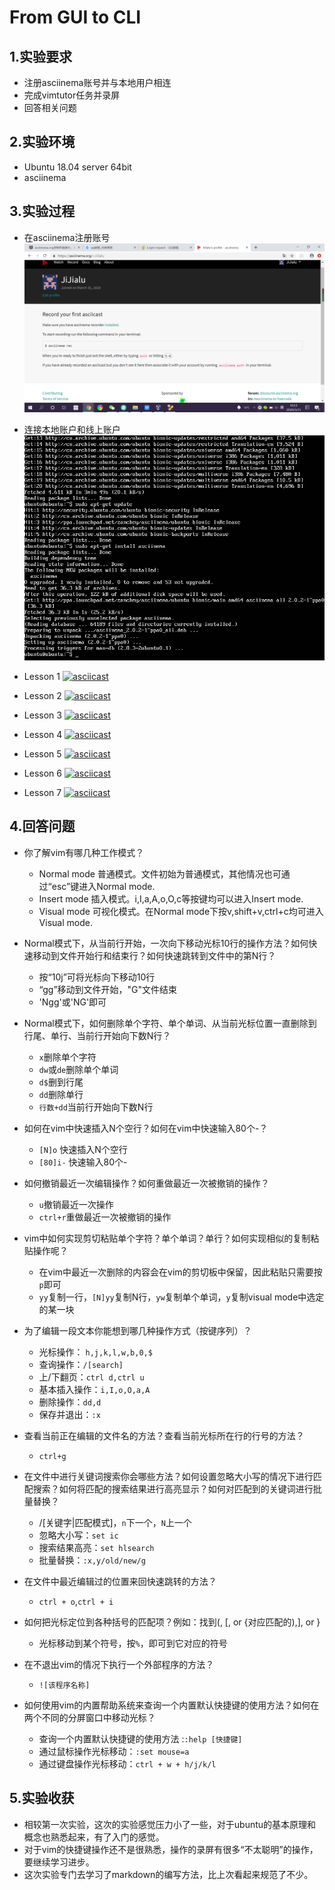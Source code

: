 # From GUI to CLI

## 1.实验要求
- 注册asciinema账号并与本地用户相连
- 完成vimtutor任务并录屏
- 回答相关问题
  

## 2.实验环境
- Ubuntu 18.04 server 64bit
- asciinema

## 3.实验过程

- 在asciinema注册账号
 ![success sign up](Images/SuccessSignUp.png)

- 连接本地账户和线上账户
  ![success link](Images/SuccessLink.png)

- Lesson 1
 [![asciicast](https://asciinema.org/a/JwR0pjeplp1j9yStpyMGu1KBv.svg)](https://asciinema.org/a/JwR0pjeplp1j9yStpyMGu1KBv)

- Lesson 2
[![asciicast](https://asciinema.org/a/FReEnampXxyNa3z1Yb87GlttH.svg)](https://asciinema.org/a/FReEnampXxyNa3z1Yb87GlttH)

- Lesson 3
[![asciicast](https://asciinema.org/a/Bn1sz0ftpdq61QZfhxA6LoSLE.svg)](https://asciinema.org/a/Bn1sz0ftpdq61QZfhxA6LoSLE)

- Lesson 4
[![asciicast](https://asciinema.org/a/niEVUaMR1q2lb8YDPLEuEn00w.svg)](https://asciinema.org/a/niEVUaMR1q2lb8YDPLEuEn00w)

- Lesson 5
[![asciicast](https://asciinema.org/a/3ApGFQfjGUbjeIoSrZoTe7gnb.svg)](https://asciinema.org/a/3ApGFQfjGUbjeIoSrZoTe7gnb)

- Lesson 6
[![asciicast](https://asciinema.org/a/0dfDXoC34kryLHLzavBjicKWT.svg)](https://asciinema.org/a/0dfDXoC34kryLHLzavBjicKWT)

- Lesson 7
[![asciicast](https://asciinema.org/a/5kO5NvOkcuRISvvmq82Ed2Cfz.svg)](https://asciinema.org/a/5kO5NvOkcuRISvvmq82Ed2Cfz)


## 4.回答问题

- 你了解vim有哪几种工作模式？
  
  - Normal mode 普通模式。文件初始为普通模式，其他情况也可通过“esc”键进入Normal mode.
  - Insert mode 插入模式。i,I,a,A,o,O,c等按键均可以进入Insert mode.
  - Visual mode 可视化模式。在Normal mode下按v,shift+v,ctrl+c均可进入Visual mode.

- Normal模式下，从当前行开始，一次向下移动光标10行的操作方法？如何快速移动到文件开始行和结束行？如何快速跳转到文件中的第N行？
   - 按“10j”可将光标向下移动10行
   - “gg”移动到文件开始，"G"文件结束
   - 'Ngg'或'NG'即可

- Normal模式下，如何删除单个字符、单个单词、从当前光标位置一直删除到行尾、单行、当前行开始向下数N行？
   - `x`删除单个字符
   - `dw`或`de`删除单个单词
   - `d$`删到行尾
   - `dd`删除单行
   - `行数+dd`当前行开始向下数N行

- 如何在vim中快速插入N个空行？如何在vim中快速输入80个-？
   - `[N]o` 快速插入N个空行
   - `[80]i-` 快速输入80个-

- 如何撤销最近一次编辑操作？如何重做最近一次被撤销的操作？
  - `u`撤销最近一次操作
  - `ctrl+r`重做最近一次被撤销的操作

- vim中如何实现剪切粘贴单个字符？单个单词？单行？如何实现相似的复制粘贴操作呢？
   - 在vim中最近一次删除的内容会在vim的剪切板中保留，因此粘贴只需要按`p`即可
   - `yy`复制一行，`[N]yy`复制N行，`yw`复制单个单词，`y`复制visual mode中选定的某一块
  
- 为了编辑一段文本你能想到哪几种操作方式（按键序列）？
   - 光标操作： `h,j,k,l,w,b,0,$` 
   - 查询操作：`/[search]`
   - 上/下翻页：`ctrl d,ctrl u`
   - 基本插入操作：`i,I,o,O,a,A`
   - 删除操作：`dd,d`
   - 保存并退出：`:x`

- 查看当前正在编辑的文件名的方法？查看当前光标所在行的行号的方法？
   - `ctrl+g`

- 在文件中进行关键词搜索你会哪些方法？如何设置忽略大小写的情况下进行匹配搜索？如何将匹配的搜索结果进行高亮显示？如何对匹配到的关键词进行批量替换？
   - /[关键字|匹配模式]，`n`下一个，`N`上一个
   - 忽略大小写：`set ic`
   - 搜索结果高亮：`set hlsearch`
   - 批量替换：``:x,y/old/new/g``

- 在文件中最近编辑过的位置来回快速跳转的方法？
   - `ctrl + o`,`ctrl + i`

- 如何把光标定位到各种括号的匹配项？例如：找到(, [, or {对应匹配的),], or }
   - 光标移动到某个符号，按`%`，即可到它对应的符号

- 在不退出vim的情况下执行一个外部程序的方法？
   - `![该程序名称]`

- 如何使用vim的内置帮助系统来查询一个内置默认快捷键的使用方法？如何在两个不同的分屏窗口中移动光标？
	- 查询一个内置默认快捷键的使用方法 :`:help [快捷键]`
	- 通过鼠标操作光标移动：`:set mouse=a`
	- 通过键盘操作光标移动：`ctrl + w + h/j/k/l`

## 5.实验收获
- 相较第一次实验，这次的实验感觉压力小了一些，对于ubuntu的基本原理和概念也熟悉起来，有了入门的感觉。
- 对于vim的快捷键操作还不是很熟悉，操作的录屏有很多“不太聪明”的操作，要继续学习进步。
- 这次实验专门去学习了markdown的编写方法，比上次看起来规范了不少。


